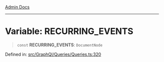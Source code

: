 [Admin Docs](/)

***

# Variable: RECURRING\_EVENTS

> `const` **RECURRING\_EVENTS**: `DocumentNode`

Defined in: [src/GraphQl/Queries/Queries.ts:320](https://github.com/PalisadoesFoundation/talawa-admin/blob/main/src/GraphQl/Queries/Queries.ts#L320)
